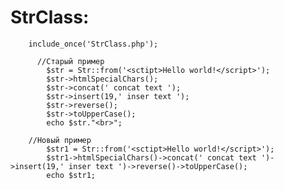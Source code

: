 # StrClass:

        include_once('StrClass.php');

          //Старый пример
            $str = Str::from('<sctipt>Hello world!</script>');
            $str->htmlSpecialChars();
            $str->concat(' concat text ');
            $str->insert(19,' inser text ');
            $str->reverse();
            $str->toUpperCase();
            echo $str."<br>";

        //Новый пример
            $str1 = Str::from('<sctipt>Hello world!</script>');
            $str1->htmlSpecialChars()->concat(' concat text ')->insert(19,' inser text ')->reverse()->toUpperCase();
            echo $str1;
